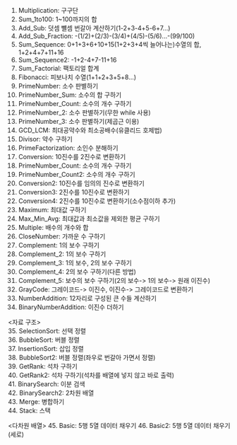 1. Multiplication: 구구단
2. Sum_1to100: 1~100까지의 합
3. Add_Sub: 덧셈 뺼셈 번갈아 계산하기(1-2+3-4+5-6+7...)
4. Add_Sub_Fraction: -(1/2)+(2/3)-(3/4)+(4/5)-(5/6)...-(99/100)
5. Sum_Sequence: 0+1+3+6+10+15(1+2+3+4씩 늘어나는)수열의 합, 1+2+4+7+11+16
6. Sum_Sequence2: -1+2-4+7-11+16
7. Sum_Factorial: 팩토리얼 합계
8. Fibonacci: 피보나치 수열(1+1+2+3+5+8...)
9. PrimeNumber: 소수 판별하기
10. PrimeNumber_Sum: 소수의 합 구하기
11. PrimeNumber_Count: 소수의 개수 구하기
12. PrimeNumber_2: 소수 판별하기(무한 while 사용)
13. PrimeNumber_3: 소수 판별하기(제곱근 이용)
14. GCD_LCM: 최대공약수와 최소공배수(유클리드 호제법)
15. Divisor: 약수 구하기
16. PrimeFactorization: 소인수 분해하기
17. Conversion: 10진수를 2진수로 변환하기
18. PrimeNumber_Count: 소수의 개수 구하기
19. PrimeNumber_Count2: 소수의 개수 구하기
20. Conversion2: 10진수를 임의의 진수로 변환하기
21. Conversion3: 2진수를 10진수로 변환하기
22. Conversion4: 2진수를 10진수로 변환하기(소수점이하 추가)
23. Maximum: 최대값 구하기 
24. Max_Min_Avg: 최대값과 최소값을 제외한 평균 구하기
25. Multiple: 배수의 개수와 합
26. CloseNumber: 가까운 수 구하기
27. Complement: 1의 보수 구하기
28. Complement_2: 1의 보수 구하기
29. Complement_3: 1의 보수, 2의 보수 구하기
30. Complement_4: 2의 보수 구하기(다른 방법)
31. Complement_5: 보수의 보수 구하기(2의 보수-> 1의 보수-> 원래 이진수)
32. GrayCode: 그레이코드-> 이진수, 이진수-> 그레이코드로 변환하기 
33. NumberAddition: 12자리로 구성된 큰 수들 계산하기 
34. BinaryNumberAddition: 이진수 더하기 

<자료 구조>  
35. SelectionSort: 선택 정렬    
36. BubbleSort: 버블 정렬   
37. InsertionSort: 삽입 정렬  
38. BubbleSort2: 버블 정렬(좌우로 번갈아 가면서 정렬)  
39. GetRank: 석차 구하기  
40. GetRank2: 석차 구하기(석차를 배열에 넣지 않고 바로 출력)  
41. BinarySearch: 이분 검색  
42. BinarySearch2: 2차원 배열   
43. Merge: 병합하기   
44. Stack: 스택 

<다차원 배열> 
45. Basic: 5행 5열 데이터 채우기 
46. Basic2: 5행 5열 데이터 채우기(세로)
 

